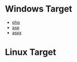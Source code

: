 # Windows Target
- [php](https://github.com/MGamalCYSEC/ReverseShellCrafter/blob/main/Server-Side%20Reverse%20shell/URL-Command-Execution/CmdExec.php)
- [asp](https://github.com/MGamalCYSEC/ReverseShellCrafter/blob/main/Server-Side%20Reverse%20shell/URL-Command-Execution/CmdExec.asp)
- [aspx](https://github.com/MGamalCYSEC/ReverseShellCrafter/blob/main/Server-Side%20Reverse%20shell/URL-Command-Execution/CmdExec%20ASPX.rar)
# Linux Target
